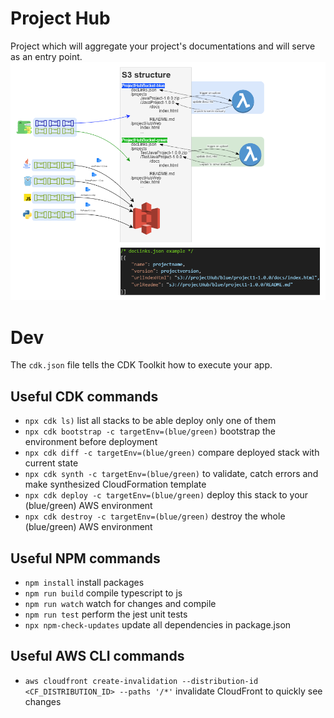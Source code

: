 # Project Hub
Project which will aggregate your project's documentations and will serve as an entry point.
![Project Hub architecture with blue/green deployment strategy](./resource/projectHub.png)

# Dev
The `cdk.json` file tells the CDK Toolkit how to execute your app.

## Useful CDK commands
* `npx cdk ls)`                                     list all stacks to be able deploy only one of them
* `npx cdk bootstrap -c targetEnv=(blue/green)`     bootstrap the environment before deployment
* `npx cdk diff -c targetEnv=(blue/green)`          compare deployed stack with current state
* `npx cdk synth -c targetEnv=(blue/green)`         to validate, catch errors and make synthesized CloudFormation template
* `npx cdk deploy -c targetEnv=(blue/green)`        deploy this stack to your (blue/green) AWS environment
* `npx cdk destroy -c targetEnv=(blue/green)`       destroy the whole (blue/green) AWS environment

## Useful NPM commands
* `npm install`                                     install packages
* `npm run build`                                   compile typescript to js
* `npm run watch`                                   watch for changes and compile
* `npm run test`                                    perform the jest unit tests
* `npx npm-check-updates`                           update all dependencies in package.json

## Useful AWS CLI commands
* `aws cloudfront create-invalidation --distribution-id <CF_DISTRIBUTION_ID> --paths '/*'`   invalidate CloudFront to quickly see changes

